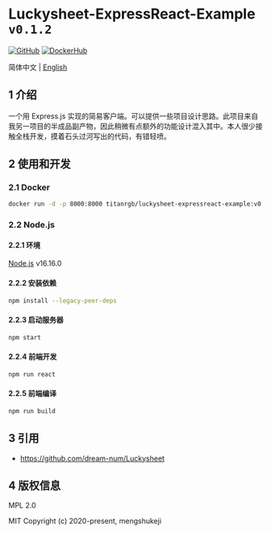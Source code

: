 # Luckysheet-ExpressReact-Example `v0.1.2`

<a href='https://github.com/TitanRGB/Luckysheet-ExpressReact-Example'><img src="https://img.shields.io/badge/-GitHub-3A3A3A?style=flat&amp;logo=GitHub&amp;logoColor=white" referrerpolicy="no-referrer" alt="GitHub"></a>
<a href='https://hub.docker.com/repository/docker/titanrgb/luckysheet-expressreact-example'><img src="https://img.shields.io/badge/-DockerHub-1c90ed?style=flat&amp;logo=Docker&amp;logoColor=white" referrerpolicy="no-referrer" alt="DockerHub"></a>

简体中文 | [English](./README.md)

## 1 介绍
一个用 Express.js 实现的简易客户端。可以提供一些项目设计思路。此项目来自我另一项目的半成品副产物，因此稍微有点额外的功能设计混入其中。本人很少接触全栈开发，摸着石头过河写出的代码，有错轻喷。

## 2 使用和开发

### 2.1 Docker

```bash
docker run -d -p 8000:8000 titanrgb/luckysheet-expressreact-example:v0.1.2
```

### 2.2 Node.js

#### 2.2.1 环境
[Node.js](https://nodejs.org/en/) v16.16.0

#### 2.2.2 安装依赖

```bash
npm install --legacy-peer-deps
```

#### 2.2.3 启动服务器

```bash
npm start
```

#### 2.2.4 前端开发

```bash
npm run react
```

#### 2.2.5 前端编译

```bash
npm run build
```

## 3 引用

- https://github.com/dream-num/Luckysheet

## 4 版权信息

MPL 2.0

MIT Copyright (c) 2020-present, mengshukeji